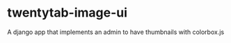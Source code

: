twentytab-image-ui
==================

A django app that implements an admin to have thumbnails with colorbox.js
